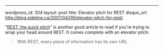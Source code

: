--- 
wordpress_id: 304
layout: post
title: Elevator pitch for REST
disqus_url: http://blog.sideline.ca/2007/04/09/elevator-pitch-for-rest/

"<a href="http://www.megginson.com/blogs/quoderat/2007/02/15/rest-the-quick-pitch/">REST: the quick pitch</a>" is another good article to read if you're trying to wrap your head around REST.  It comes complete with an elevator pitch:
<blockquote>
With REST, every piece of information has its own URL.</blockquote>
